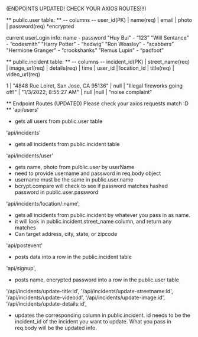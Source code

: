 (ENDPOINTS UPDATED! CHECK YOUR AXIOS ROUTES!!!)

** public.user table: **
-- columns --
user_id(PK) | name(req) | email | photo | password(req) *encrypted

current userLogin info: name - password
"Huy Bui" - “123”
"Will Sentance" - “codesmith”
"Harry Potter" - “hedwig”
"Ron Weasley" - “scabbers”
"Hermione Granger" - “crookshanks”
"Remus Lupin" - “padfoot”



** public.incident table: **
-- columns --
incident_id(PK) | street_name(req) | image_url(req) | details(req) | time | user_id | location_id | title(req) | video_url(req)

1	| "4848 Rue Loiret, San Jose, CA 95136"	|	null | "Illegal fireworks going off!" |	"1/3/2022, 8:55:27 AM" | null |null |	"noise complaint"	



** Endpoint Routes (UPDATED) Please check your axios requests match :D **
'api/users'
  - gets all users from public.user table

'api/incidents'
  - gets all incidents from public.incident table

'api/incidents/user'
  - gets name, photo from pulblic.user by userName
  - need to provide username and password in req.body object
  - username must be the same in public.user.name
  - bcrypt.compare will check to see if password matches hashed password in public.user.password


'api/incidents/location/:name',
  - gets all incidents from public.incident by whatever you pass in as name.
  - it will look in public.incident.street_name column, and return any matches 
  - Can target address, city, state, or zipcode
 

'api/postevent'
  - posts data into a row in the public.incident table


'api/signup',
  - posts name, encrypted password into a row in the public.user table


'/api/incidents/update-title:id',
'/api/incidents/update-streetname:id',
'/api/incidents/update-video:id',
'/api/incidents/update-image:id',
'/api/incidents/update-details:id',
  - updates the corresponding column in public.incident. id needs to be the incident_id of the incident you want to update. What you pass in req.body will be the updated info.

